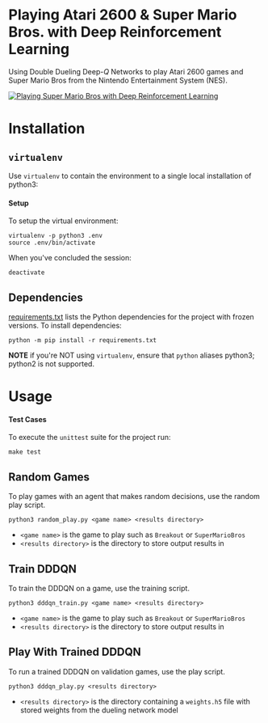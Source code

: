 # Playing Atari 2600 & Super Mario Bros. with Deep Reinforcement Learning

Using Double Dueling Deep-_Q_ Networks to play Atari 2600 games and Super
Mario Bros from the Nintendo Entertainment System (NES).

[![Playing Super Mario Bros with Deep Reinforcement Learning][thumb]][video]

[thumb]: https://img.youtube.com/vi/GCUVFAwUpj0/0.jpg
[video]: https://www.youtube.com/watch?v=GCUVFAwUpj0

# Installation

## `virtualenv`

Use `virtualenv` to contain the environment to a single
local installation of python3:

#### Setup

To setup the virtual environment:

```shell
virtualenv -p python3 .env
source .env/bin/activate
```

When you've concluded the session:

```shell
deactivate
```

## Dependencies

[requirements.txt](requirements.txt) lists the Python dependencies for the
project with frozen versions. To install dependencies:

```shell
python -m pip install -r requirements.txt
```

**NOTE** if you're NOT using `virtualenv`, ensure that `python` aliases
python3; python2 is not supported.



# Usage

#### Test Cases

To execute the `unittest` suite for the project run:

```shell
make test
```

## Random Games

To play games with an agent that makes random decisions, use the random play
script.

```shell
python3 random_play.py <game name> <results directory>
```

-   `<game name>` is the game to play such as `Breakout` or `SuperMarioBros`
-   `<results directory>` is the directory to store output results in

## Train DDDQN

To train the DDDQN on a game, use the training script.

```shell
python3 dddqn_train.py <game name> <results directory>
```

-   `<game name>` is the game to play such as `Breakout` or `SuperMarioBros`
-   `<results directory>` is the directory to store output results in

## Play With Trained DDDQN

To run a trained DDDQN on validation games, use the play script.

```shell
python3 dddqn_play.py <results directory>
```

-   `<results directory>` is the directory containing a `weights.h5` file
    with stored weights from the dueling network model
